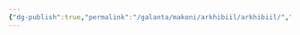 ```yaml
---
{"dg-publish":true,"permalink":"/galanta/makoni/arkhibiil/arkhibiil/","created":"2025-02-09T21:34:16.023+00:00","updated":"2025-02-09T21:35:18.928+00:00"}
---
```


